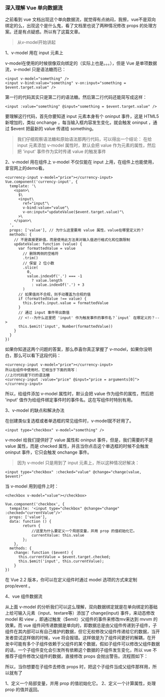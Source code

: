 ### 深入理解 Vue 单向数据流


之前看到 vue 文档出现这个单向数据流，就觉得有点纳闷，我擦，vue不是双向绑定的么，出现这个是什么鬼，看了文档里也说了两种情况修改 props 的处理方案。还是有点疑惑。所以有了这篇文章。

>从v-model开始讲起

1、v-model 用在 input 元素上

v-model在使用的时候很像双向绑定的（实际上也是。。。），但是 Vue 是单项数据流，v-model 只是语法糖而已：
```
<input v-model="something" />
<input v-bind:value="something" v-on:input="something = $event.target.value" />
```

第一行的代码其实只是第二行的语法糖。然后第二行代码还能简写成这样：
```
<input :value="something" @input="something = $event.target.value" />

```

要理解这行代码，首先你要知道 input 元素本身有个 oninput 事件，这是 HTML5 新增加的，类似 onchange ，每当输入框内容发生变化，就会触发 oninput ，通过 $event 把最新的 value 传递给 something。

> 我们仔细观察语法糖和原始语法那两行代码，可以得出一个结论： 在给 input 元素添加 v-model 属性时，默认会把 value 作为元素的属性，然后把 'input' 事件作为实时传递 value 的触发事件

2、v-model 用在组件上
v-model 不仅仅能在 input 上用，在组件上也能使用，拿官网上的demo看。
```
<currency-input v-model="price"></currency-input>
Vue.component('currency-input', {
  template: '\
    <span>\
      $\
      <input\
        ref="input"\
        v-bind:value="value"\
        v-on:input="updateValue($event.target.value)"\
      >\
    </span>\
  ',
  props: ['value'], // 为什么这里要用 value 属性，value在哪里定义的？
  methods: {
    // 不是直接更新值，而是使用此方法来对输入值进行格式化和位数限制
    updateValue: function (value) {
      var formattedValue = value
        // 删除两侧的空格符
        .trim()
        // 保留 2 位小数
        .slice(
          0,
          value.indexOf('.') === -1
            ? value.length
            : value.indexOf('.') + 3
        )
      // 如果值尚不合规，则手动覆盖为合规的值
      if (formattedValue !== value) {
        this.$refs.input.value = formattedValue
      }
      // 通过 input 事件带出数值
      // <!--为什么这里把 'input' 作为触发事件的事件名？`input` 在哪定义的？-->
      this.$emit('input', Number(formattedValue))
    }
  }
})

```

如果你知道这两个问题的答案，那么恭喜你真正掌握了 v-model，如果你没明白，那么可以看下这段代码：

```
<currency-input v-model="price"></currency-input>
所以在组件中使用时，它相当于下面的简写：
//上行代码是下行的语法糖
<currency-input :value="price" @input="price = arguments[0]"></currency-input>

```

所以，给组件添加 v-model 属性时，默认会把 value 作为组件的属性，然后把 'input' 值作为给组件绑定事件时的事件名。这在写组件时特别有用。

3、v-model 的缺点和解决办法

在创建类似复选框或者单选框的常见组件时，v-model就不好用了。
```
<input type="checkbox" v-model="something" />
```

v-model 给我们提供好了 value 属性和 oninput 事件，但是，我们需要的不是 value 属性，而是 checked 属性，并且当你点击这个单选框的时候不会触发 oninput 事件，它只会触发 onchange 事件。
>因为 v-model 只是用到了 input 元素上，所以这种情况好解决：

```
<input type="checkbox" :checked="value" @change="change(value, $event)"

```
当 v-model 用到组件上时：
```
<checkbox v-model="value"></checkbox>

Vue.component('checkbox', {
  tempalte: '<input type="checkbox" @change="change" :checked="currentValue"/>'
  props: ['value'],
  data: function () {
        return {
            //这里为什么要定义一个局部变量，并用 prop 的值初始化它。
            currentValue: this.value
        };
    },
  methods: {
    change: function ($event) {
      this.currentValue = $event.target.checked;
      this.$emit('input', this.currentValue);  
    }
})

```

在 Vue 2.2 版本，你可以在定义组件时通过 model 选项的方式来定制 prop/event 。

4、vue 组件数据流

从上面 v-model 的分析我们可以这么理解，双向数据绑定就是在单向绑定的基础上给可输入元素（input、textare等）添加了 change(input) 事件，来动态修改 model 和 view ，即通过触发（$emit）父组件的事件来修改mv来达到 mvvm 的效果。而 vue 组件间传递数据是单向的，即数据总是由父组件传递到子组件，子组件在其内部可以有自己维护的数据，但它无权修改父组件传递给它的数据，当开发者尝试这样做的时候，vue 将会报错。这样做是为了组件间更好的解耦，在开发中可能有多个子组件依赖于父组件的某个数据，假如子组件可以修改父组件数据的话，一个子组件变化会引发所有依赖这个数据的子组件发生变化，所以
    vue 不推荐子组件修改父组件的数据，直接修改 props 会抛出警告。流程图如下：

所以，当你想要在子组件去修改 props 时，把这个子组件当成父组件那样用，所以就有了

1、定义一个局部变量，并用 prop 的值初始化它。
2、定义一个计算属性，处理 prop 的值并返回。